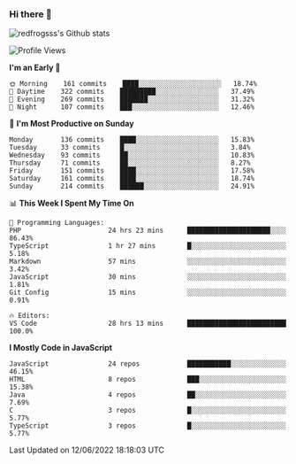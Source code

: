 ### Hi there 👋

<img src="https://github-readme-stats.vercel.app/api?username=redfrogsss&show_icons=true" alt="redfrogsss's Github stats"></img>

<!--START_SECTION:waka-->
![Profile Views](http://img.shields.io/badge/Profile%20Views-54-blue)

**I'm an Early 🐤** 

```text
🌞 Morning    161 commits    ████░░░░░░░░░░░░░░░░░░░░░   18.74% 
🌆 Daytime    322 commits    █████████░░░░░░░░░░░░░░░░   37.49% 
🌃 Evening    269 commits    ███████░░░░░░░░░░░░░░░░░░   31.32% 
🌙 Night      107 commits    ███░░░░░░░░░░░░░░░░░░░░░░   12.46%

```
📅 **I'm Most Productive on Sunday** 

```text
Monday       136 commits    ████░░░░░░░░░░░░░░░░░░░░░   15.83% 
Tuesday      33 commits     █░░░░░░░░░░░░░░░░░░░░░░░░   3.84% 
Wednesday    93 commits     ██░░░░░░░░░░░░░░░░░░░░░░░   10.83% 
Thursday     71 commits     ██░░░░░░░░░░░░░░░░░░░░░░░   8.27% 
Friday       151 commits    ████░░░░░░░░░░░░░░░░░░░░░   17.58% 
Saturday     161 commits    ████░░░░░░░░░░░░░░░░░░░░░   18.74% 
Sunday       214 commits    ██████░░░░░░░░░░░░░░░░░░░   24.91%

```


📊 **This Week I Spent My Time On** 

```text
💬 Programming Languages: 
PHP                      24 hrs 23 mins      █████████████████████░░░░   86.43% 
TypeScript               1 hr 27 mins        █░░░░░░░░░░░░░░░░░░░░░░░░   5.18% 
Markdown                 57 mins             ░░░░░░░░░░░░░░░░░░░░░░░░░   3.42% 
JavaScript               30 mins             ░░░░░░░░░░░░░░░░░░░░░░░░░   1.81% 
Git Config               15 mins             ░░░░░░░░░░░░░░░░░░░░░░░░░   0.91%

🔥 Editors: 
VS Code                  28 hrs 13 mins      █████████████████████████   100.0%

```

**I Mostly Code in JavaScript** 

```text
JavaScript               24 repos            ███████████░░░░░░░░░░░░░░   46.15% 
HTML                     8 repos             ███░░░░░░░░░░░░░░░░░░░░░░   15.38% 
Java                     4 repos             ██░░░░░░░░░░░░░░░░░░░░░░░   7.69% 
C                        3 repos             █░░░░░░░░░░░░░░░░░░░░░░░░   5.77% 
TypeScript               3 repos             █░░░░░░░░░░░░░░░░░░░░░░░░   5.77%

```



 Last Updated on 12/06/2022 18:18:03 UTC
<!--END_SECTION:waka-->